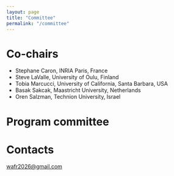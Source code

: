 ```yaml
---
layout: page
title: "Committee"
permalink: "/committee"
---
```


# Co-chairs

- Stephane Caron, INRIA Paris, France
- Steve LaValle, University of Oulu, Finland
- Tobia Marcucci, University of California, Santa Barbara, USA
- Basak Sakcak, Maastricht University, Netherlands
- Oren Salzman, Technion University, Israel

# Program committee

# Contacts

wafr2026@gmail.com
